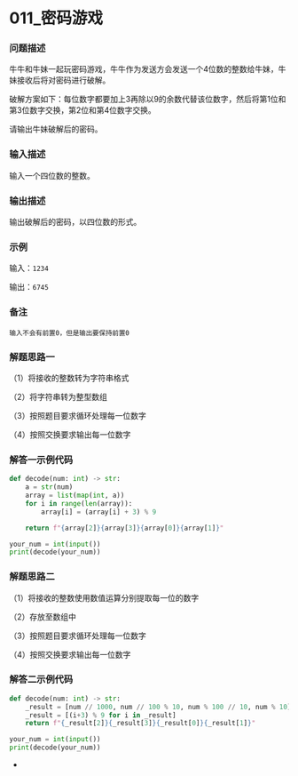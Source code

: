 # 011_密码游戏

### 问题描述

牛牛和牛妹一起玩密码游戏，牛牛作为发送方会发送一个4位数的整数给牛妹，牛妹接收后将对密码进行破解。

破解方案如下：每位数字都要加上3再除以9的余数代替该位数字，然后将第1位和第3位数字交换，第2位和第4位数字交换。

请输出牛妹破解后的密码。

### **输入描述**

输入一个四位数的整数。

### **输出描述**

输出破解后的密码，以四位数的形式。

### **示例**

输入：`1234`

输出：`6745`

### ****备注****

`输入不会有前置0，但是输出要保持前置0`

### 解题思路一

（1）将接收的整数转为字符串格式

（2）将字符串转为整型数组

（3）按照题目要求循环处理每一位数字

（4）按照交换要求输出每一位数字

### 解答一示例代码

```python
def decode(num: int) -> str:
    a = str(num)
    array = list(map(int, a))
    for i in range(len(array)):
        array[i] = (array[i] + 3) % 9

    return f"{array[2]}{array[3]}{array[0]}{array[1]}"

your_num = int(input())
print(decode(your_num))
```

### 解题思路二

（1）将接收的整数使用数值运算分别提取每一位的数字

（2）存放至数组中

（3）按照题目要求循环处理每一位数字

（4）按照交换要求输出每一位数字

### 解答二示例代码

```python
def decode(num: int) -> str:
    _result = [num // 1000, num // 100 % 10, num % 100 // 10, num % 10]
    _result = [(i+3) % 9 for i in _result]
    return f"{_result[2]}{_result[3]}{_result[0]}{_result[1]}"

your_num = int(input())
print(decode(your_num))
```

-